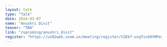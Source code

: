 ```yaml
---
layout: talk
type: "Talk"
date: 2024-03-07
name: "Anushri Dixit"
teaser: "TBA"
link: "/upcoming/anushri_dixit"
register: "https://us02web.zoom.us/meeting/register/tZEkf-usqTsvG9YMPexnLIToi_Bnt4SM75MA"
---
```

